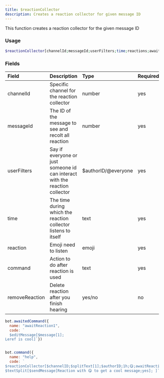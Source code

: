 ```yaml
---
title: $reactionCollector
description: Creates a reaction collector for given message ID
---
```


This function creates a reaction collector for the given message ID

### Usage
```php
$reactionCollector[channelId;messageId;userFilters;time;reactions;awaits;removeReaction?;awaitData?;endAwait?]
```

### Fields

| Field | Description | Type | Required |
| :--- | :--- | :--- | :--- |
| channelId | Specific channel for the reaction collector | number | yes |
| messageId | The ID of the message to see and recolt all reaction | number | yes |
| userFilters | Say if everyone or just someone id can interact with the reaction collector | $authorID/@everyone | yes |
| time | The time during which the reaction collector listens to itself | text | yes |
| reaction | Emoji need to listen | emoji | yes |
| command | Action to do after reaction is used | text | yes |
| removeReaction | Delete reaction after you finish hearing | yes/no | no |

```javascript
bot.awaitedCommand({
  name: "awaitReaction1",
  code: `
  $editMessage[$message[1];
Leref is cool]`})


bot.command({
  name: "help",
  code: `
$reactionCollector[$channelID;$splitText[1];$authorID;1h;😋;awaitReaction1;yes]
$textSplit[$sendMessage[Reaction with 😋 to get a cool message;yes]; ]`})```
```